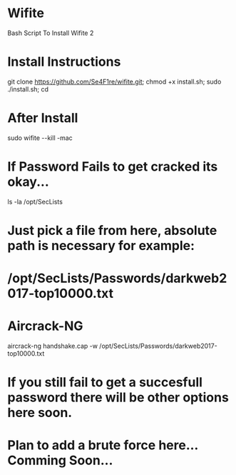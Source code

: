 # Wifite
Bash Script To Install Wifite 2


# Install Instructions
git clone https://github.com/Se4F1re/wifite.git;
chmod +x install.sh;
sudo ./install.sh;
cd

# After Install
sudo wifite --kill -mac

# If Password Fails to get cracked its okay...
ls -la /opt/SecLists
# Just pick a file from here, absolute path is necessary for example:
# /opt/SecLists/Passwords/darkweb2017-top10000.txt

# Aircrack-NG
aircrack-ng handshake.cap -w /opt/SecLists/Passwords/darkweb2017-top10000.txt

# If you still fail to get a succesfull password there will be other options here soon.
# Plan to add a brute force here... Comming Soon...
